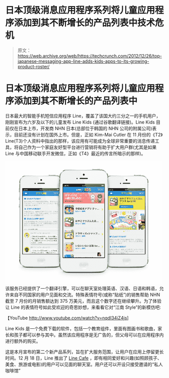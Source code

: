 # 日本顶级消息应用程序系列将儿童应用程序添加到其不断增长的产品列表中技术危机

> 原文：<https://web.archive.org/web/https://techcrunch.com/2012/12/26/top-japanese-messaging-app-line-adds-kids-apps-to-its-growing-product-roster/>

# 日本顶级消息应用程序系列将儿童应用程序添加到其不断增长的产品列表中

日本最大的智能手机短信应用程序 Line，覆盖了该国大约三分之一的手机用户，刚刚宣布为六岁及以下的儿童发布 Line Kids (通过谷歌翻译链接)。Line Kids 目前仅在日本上市，开发商 NHN 日本(总部位于韩国的 NHN 公司的附属公司)表示，目前还没有计划在国外上市。但是，正如 Kim-Mai Cutler 在 11 月份的《T2》Line(T3)个人资料中指出的那样，该应用有可能成为全球非常重要的消息传递工具，将自己作为一个家庭友好型平台进行营销将有助于扩大用户群(尤其是如果 Line 与中国移动联手开发微信，正如《T4》最近的传言所暗示的那样)。

[![Line Kids](img/c491cfb3d3435aeebc1091b7b9c0c854.png)](https://web.archive.org/web/20221206185236/https://beta.techcrunch.com/2012/12/26/top-japanese-messaging-app-line-adds-kids-apps-to-its-growing-product-roster/line_kids_001/) 
该服务已经提供了一个翻译引擎，可以在聊天室处理英语、汉语、日语和韩语，允许来自不同国家的用户见面和交流。特殊表情符号(或称“贴纸”)的销售帮助 NHN 截至 7 月份的月销售额达到 375 万美元，而且这个数字还在继续攀升。为了体验让 Line 的表情符号如此受欢迎的奇思妙想，来看看它对“江南 Style”的新模仿吧:

【YouTube http://www.youtube.com/watch?v=nqdI34iZ4js]

Line Kids 是一个免费下载的软件，包括一个教育组件，里面有图画书和歌曲，家长和孩子都可以参与其中。虽然该应用程序是无广告的，但父母可以在应用程序内进行额外的购买。

这是本月宣布的第二个新产品系列，旨在扩大服务范围，让用户在应用上停留更长时间。12 月 18 日，Line 推出了 [Line Cafe](https://web.archive.org/web/20221206185236/http://translate.google.com/translate?hl=en&sl=auto&tl=en&u=http%3A%2F%2Flineblog.naver.jp%2Farchives%2F21359707.html) ，即有相同爱好和兴趣(如照顾孩子、美食、旅游或电影)的用户可以见面的聊天室。用户还可以开设只接受邀请的“私人咖啡馆”